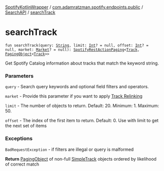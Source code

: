 [SpotifyKotlinWrapper](../../index.md) / [com.adamratzman.spotify.endpoints.public](../index.md) / [SearchAPI](index.md) / [searchTrack](./search-track.md)

# searchTrack

`fun searchTrack(query: `[`String`](https://kotlinlang.org/api/latest/jvm/stdlib/kotlin/-string/index.html)`, limit: `[`Int`](https://kotlinlang.org/api/latest/jvm/stdlib/kotlin/-int/index.html)`? = null, offset: `[`Int`](https://kotlinlang.org/api/latest/jvm/stdlib/kotlin/-int/index.html)`? = null, market: `[`Market`](../../com.adamratzman.spotify.utils/-market/index.md)`? = null): `[`SpotifyRestActionPaging`](../../com.adamratzman.spotify.main/-spotify-rest-action-paging/index.md)`<`[`Track`](../../com.adamratzman.spotify.utils/-track/index.md)`, `[`PagingObject`](../../com.adamratzman.spotify.utils/-paging-object/index.md)`<`[`Track`](../../com.adamratzman.spotify.utils/-track/index.md)`>>`

Get Spotify Catalog information about tracks that match the keyword string.

### Parameters

`query` - Search query keywords and optional field filters and operators.

`market` - Provide this parameter if you want to apply [Track Relinking](https://github.com/adamint/spotify-web-api-kotlin/blob/master/README.md#track-relinking)

`limit` - The number of objects to return. Default: 20. Minimum: 1. Maximum: 50.

`offset` - The index of the first item to return. Default: 0. Use with limit to get the next set of items

### Exceptions

`BadRequestException` - if filters are illegal or query is malformed

**Return**
[PagingObject](../../com.adamratzman.spotify.utils/-paging-object/index.md) of non-full [SimpleTrack](../../com.adamratzman.spotify.utils/-simple-track/index.md) objects ordered by likelihood of correct match

